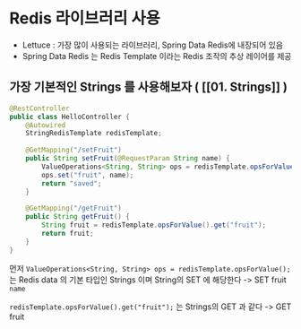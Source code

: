 # Redis 라이브러리 사용
- Lettuce : 가장 많이 사용되는 라이브러리, Spring Data Redis에 내장되어 있음
- Spring Data Redis 는 Redis Template 이라는 Redis 조작의 추상 레이어를 제공
## 가장 기본적인 Strings 를 사용해보자  ( [[01. Strings]] )

``` java
@RestController  
public class HelloController {  
    @Autowired  
    StringRedisTemplate redisTemplate;  
  
    @GetMapping("/setFruit")  
    public String setFruit(@RequestParam String name) {  
        ValueOperations<String, String> ops = redisTemplate.opsForValue();  
        ops.set("fruit", name);  
        return "saved";  
    }  
  
    @GetMapping("/getFruit")  
    public String getFruit() {  
        String fruit = redisTemplate.opsForValue().get("fruit");  
        return fruit;  
    }  
}
```
먼저 ```ValueOperations<String, String> ops = redisTemplate.opsForValue();```는 Redis data 의 기본 타입인 Strings 이며 String의 SET 에 해당한다
-> SET fruit ```name```

```redisTemplate.opsForValue().get("fruit");``` 는 Strings의 GET 과 같다
-> GET fruit
